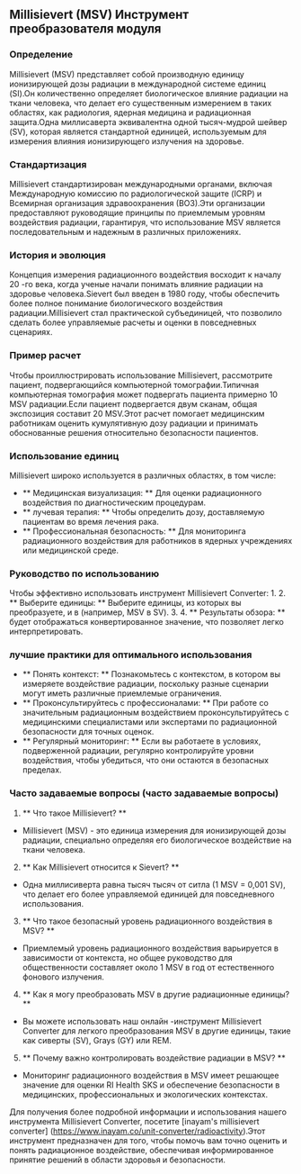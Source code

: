 ## Millisievert (MSV) Инструмент преобразователя модуля

### Определение
Millisievert (MSV) представляет собой производную единицу ионизирующей дозы радиации в международной системе единиц (SI).Он количественно определяет биологическое влияние радиации на ткани человека, что делает его существенным измерением в таких областях, как радиология, ядерная медицина и радиационная защита.Одна миллисаверта эквивалентна одной тысяч-мудрой шейвер (SV), которая является стандартной единицей, используемым для измерения влияния ионизирующего излучения на здоровье.

### Стандартизация
Millisievert стандартизирован международными органами, включая Международную комиссию по радиологической защите (ICRP) и Всемирная организация здравоохранения (ВОЗ).Эти организации предоставляют руководящие принципы по приемлемым уровням воздействия радиации, гарантируя, что использование MSV является последовательным и надежным в различных приложениях.

### История и эволюция
Концепция измерения радиационного воздействия восходит к началу 20 -го века, когда ученые начали понимать влияние радиации на здоровье человека.Sievert был введен в 1980 году, чтобы обеспечить более полное понимание биологического воздействия радиации.Millisievert стал практической субъединицей, что позволило сделать более управляемые расчеты и оценки в повседневных сценариях.

### Пример расчет
Чтобы проиллюстрировать использование Millisievert, рассмотрите пациент, подвергающийся компьютерной томографии.Типичная компьютерная томография может подвергать пациента примерно 10 MSV радиации.Если пациент подвергается двум сканам, общая экспозиция составит 20 MSV.Этот расчет помогает медицинским работникам оценить кумулятивную дозу радиации и принимать обоснованные решения относительно безопасности пациентов.

### Использование единиц
Millisievert широко используется в различных областях, в том числе:
- ** Медицинская визуализация: ** Для оценки радиационного воздействия по диагностическим процедурам.
- ** лучевая терапия: ** Чтобы определить дозу, доставляемую пациентам во время лечения рака.
- ** Профессиональная безопасность: ** Для мониторинга радиационного воздействия для работников в ядерных учреждениях или медицинской среде.

### Руководство по использованию
Чтобы эффективно использовать инструмент Millisievert Converter:
1.
2. ** Выберите единицы: ** Выберите единицы, из которых вы преобразуете, и в (например, MSV в SV).
3.
4. ** Результаты обзора: ** будет отображаться конвертированное значение, что позволяет легко интерпретировать.

### лучшие практики для оптимального использования
- ** Понять контекст: ** Познакомьтесь с контекстом, в котором вы измеряете воздействие радиации, поскольку разные сценарии могут иметь различные приемлемые ограничения.
- ** Проконсультируйтесь с профессионалами: ** При работе со значительным радиационным воздействием проконсультируйтесь с медицинскими специалистами или экспертами по радиационной безопасности для точных оценок.
- ** Регулярный мониторинг: ** Если вы работаете в условиях, подверженной радиации, регулярно контролируйте уровни воздействия, чтобы убедиться, что они остаются в безопасных пределах.

### Часто задаваемые вопросы (часто задаваемые вопросы)

1. ** Что такое Millisievert? **
- Millisievert (MSV) - это единица измерения для ионизирующей дозы радиации, специально определяя его биологическое воздействие на ткани человека.

2. ** Как Millisievert относится к Sievert? **
- Одна миллисиверта равна тысяч тысяч от ситла (1 MSV = 0,001 SV), что делает его более управляемой единицей для повседневного использования.

3. ** Что такое безопасный уровень радиационного воздействия в MSV? **
- Приемлемый уровень радиационного воздействия варьируется в зависимости от контекста, но общее руководство для общественности составляет около 1 MSV в год от естественного фонового излучения.

4. ** Как я могу преобразовать MSV в другие радиационные единицы? **
- Вы можете использовать наш онлайн -инструмент Millisievert Converter для легкого преобразования MSV в другие единицы, такие как сиверты (SV), Grays (GY) или REM.

5. ** Почему важно контролировать воздействие радиации в MSV? **
- Мониторинг радиационного воздействия в MSV имеет решающее значение для оценки RI Health SKS и обеспечение безопасности в медицинских, профессиональных и экологических контекстах.

Для получения более подробной информации и использования нашего инструмента Millisievert Converter, посетите [inayam's millisievert converter] (https://www.inayam.co/unit-converter/radioactivity).Этот инструмент предназначен для того, чтобы помочь вам точно оценить и понять радиационное воздействие, обеспечивая информированное принятие решений в области здоровья и безопасности.